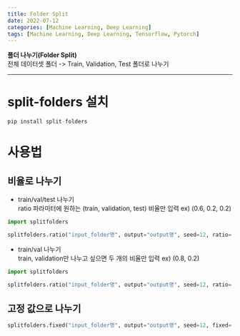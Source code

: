 ```yaml
---
title: Folder Split
date: 2022-07-12
categories: [Machine Learning, Deep Learning]
tags: [Machine Learning, Deep Learning, Tensorflow, Pytorch]
---
```


**폴더 나누기(Folder Split)**  
전체 데이터셋 폴더 -> Train, Validation, Test 폴더로 나누기

---  


# split-folders 설치
```python
pip install split-folders
```

# 사용법

## 비율로 나누기  
- train/val/test 나누기  
ratio 파라미터에 원하는 (train, validation, test) 비율만 입력 ex) (0.6, 0.2, 0.2)  
```python
import splitfolders

splitfolders.ratio("input_folder명", output="output명", seed=12, ratio=(.6, .2, .2))
```

- train/val 나누기  
train, validation만 나누고 싶으면 두 개의 비율만 입력 ex) (0.8, 0.2)  
```python  
import splitfolders

splitfolders.ratio("input_folder명", output="output명", seed=12, ratio=(.8, .2))
```

## 고정 값으로 나누기  
```python
splitfolders.fixed("input_folder명", output="output명", seed=12, fixed=(100, 100)) 
```
